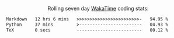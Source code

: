 <p align="center">Rolling seven day <a href="https://wakatime.com/@syrkis"/>WakaTime</a> coding stats:</p>
<!--START_SECTION:waka-->

```txt
Markdown   12 hrs 6 mins   >>>>>>>>>>>>>>>>>>>>>>>>-   94.95 %
Python     37 mins         >------------------------   04.93 %
TeX        0 secs          -------------------------   00.12 %
```

<!--END_SECTION:waka-->
